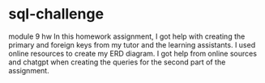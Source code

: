 # sql-challenge
module 9 hw
In this homework assignment, I got help with creating the primary and foreign keys from my tutor and the learning assistants. 
I used online resources to create my ERD diagram. 
I got help from online sources and chatgpt when creating the queries for the second part of the assignment. 

